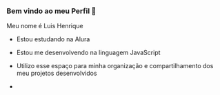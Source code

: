 ### Bem vindo ao meu Perfil 🧡

Meu nome é Luis Henrique

- Estou estudando na Alura
- Estou me desenvolvendo na linguagem JavaScript
- Utilizo esse espaço para minha organização e compartilhamento dos meu projetos desenvolvidos

- 
